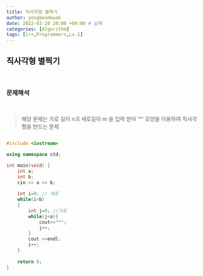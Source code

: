 ```yaml
---
title: 직사각형 별찍기
author: yongbeomkwak
date: 2022-03-20 20:00 +09:00 # 날짜
categories: [Algorithm]
tags: [C++,Programmers,Lv.1]
---
```

## 직사각형 별찍기
<br>

### 문제해석

<br>

>   해당 문제는  가로 길이 n괴 세로길이 m 을 입력 받아 '*' 모양을 이용하여 직사각형을 만드는 문제


~~~ c++

#include <iostream>

using namespace std;

int main(void) {
    int a;
    int b;
    cin >> a >> b;
 
    int i=0; // 세로
    while(i<b)
    {
        int j=0; //가로 
        while(j<a){
            cout<<"*";
            j++;
        }
        cout <<endl;
        i++;
    }
    
    return 0;
}
~~~
